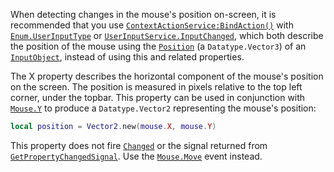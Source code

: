 When detecting changes in the mouse's position on-screen, it is
recommended that you use [`ContextActionService:BindAction()`](https://create.roblox.com/docs/reference/engine/classes/ContextActionService#BindAction) with
[`Enum.UserInputType`](https://create.roblox.com/docs/reference/engine/enums/UserInputType) or
[`UserInputService.InputChanged`](https://create.roblox.com/docs/reference/engine/classes/UserInputService#InputChanged), which both describe the position of
the mouse using the [`Position`](https://create.roblox.com/docs/reference/engine/classes/InputObject#Position) (a
`Datatype.Vector3`) of an [`InputObject`](https://create.roblox.com/docs/reference/engine/classes/InputObject), instead of using this and
related properties.

The X property describes the horizontal component of the mouse's position
on the screen. The position is measured in pixels relative to the top left
corner, under the topbar. This property can be used in conjunction with
[`Mouse.Y`](https://create.roblox.com/docs/reference/engine/classes/Mouse#Y) to produce a `Datatype.Vector2` representing the mouse's
position:
```lua
local position = Vector2.new(mouse.X, mouse.Y)
```

This property does not fire [`Changed`](https://create.roblox.com/docs/reference/engine/classes/Instance#Changed) or the signal
returned from
[`GetPropertyChangedSignal`](https://create.roblox.com/docs/reference/engine/classes/Instance#GetPropertyChangedSignal). Use
the [`Mouse.Move`](https://create.roblox.com/docs/reference/engine/classes/Mouse#Move) event instead.